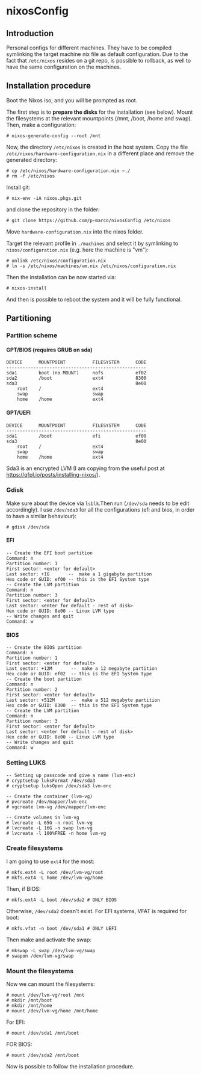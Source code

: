 # nixosConfig

## Introduction

Personal configs for different machines.
They have to be compiled symlinking the target machine nix file as default configuration. 
Due to the fact that `/etc/nixos` resides on a git repo, is possible to rollback, as well to have the same configuration on the machines.

## Installation procedure

Boot the Nixos iso, and you will be prompted as root.

The first step is to **prepare the disks** for the installation (see below). Mount the filesystems at the relevant mountpoints (/mnt, /boot, /home and swap). 
Then, make a configuration:

    # nixos-generate-config --root /mnt

Now, the directory `/etc/nixos` is created in the host system. Copy the file `/etc/nixos/hardware-configuration.nix` in a different place and remove the generated directory:

    # cp /etc/nixos/hardware-configuration.nix ~./
    # rm -f /etc/nixos

Install git:

    # nix-env -iA nixos.pkgs.git

and clone the repository in the folder:

    # git clone https://github.com/p-marco/nixosConfig /etc/nixos

Move `hardware-configuration.nix` into the nixos folder.

Target the relevant profile in `./machines` and select it by symlinking to `nixos/configuration.nix` (e.g. here the machine is "vm"):

    # unlink /etc/nixos/configuration.nix
    # ln -s /etc/nixos/machines/vm.nix /etc/nixos/configuration.nix

Then the installation can be now started via:
    
    # nixos-install

And then is possible to reboot the system and it will be fully functional.

## Partitioning

### Partition scheme

#### GPT/BIOS (requires GRUB on sda)

    DEVICE      MOUNTPOINT          FILESYSTEM      CODE
    ----------------------------------------------------
    sda1        boot (no MOUNT)     nofs            ef02
    sda2        /boot               ext4            8300
    sda3                                            8e00
        root    /                   ext4
        swap                        swap
        home    /home               ext4

#### GPT/UEFI

    DEVICE      MOUNTPOINT          FILESYSTEM      CODE
    ----------------------------------------------------
    sda1        /boot               efi             ef00
    sda3                                            8e00
        root    /                   ext4
        swap                        swap
        home    /home               ext4

Sda3 is an encrypted LVM (I am copying from the useful post at https://qfpl.io/posts/installing-nixos/).

### Gdisk

Make sure about the device via `lsblk`.Then run (`/dev/sda` needs to be edit accordingly). I use `/dev/sda3` for all the configurations (efi and bios, in order to have a similar behaviour):
    
    # gdisk /dev/sda 

#### EFI    
    -- Create the EFI boot partition
    Command: n
    Partition number: 1
    First sector: <enter for default>
    Last sector: +1G       --  make a 1 gigabyte partition
    Hex code or GUID: ef00 -- this is the EFI System type
    -- Create the LVM partition
    Command: n
    Partition number: 3
    First sector: <enter for default>
    Last sector: <enter for default - rest of disk>
    Hex code or GUID: 8e00 -- Linux LVM type
    -- Write changes and quit
    Command: w

#### BIOS

    -- Create the BIOS partition
    Command: n
    Partition number: 1
    First sector: <enter for default>
    Last sector: +12M       --  make a 12 megabyte partition
    Hex code or GUID: ef02  -- this is the EFI System type
    -- Create the boot partition
    Command: n
    Partition number: 2
    First sector: <enter for default>
    Last sector: +512M      --  make a 512 megabyte partition
    Hex code or GUID: 8300  -- this is the EFI System type
    -- Create the LVM partition
    Command: n
    Partition number: 3
    First sector: <enter for default>
    Last sector: <enter for default - rest of disk>
    Hex code or GUID: 8e00 -- Linux LVM type
    -- Write changes and quit
    Command: w

### Setting LUKS

    -- Setting up passcode and give a name (lvm-enc)
    # cryptsetup luksFormat /dev/sda3
    # cryptsetup luksOpen /dev/sda3 lvm-enc

    -- Create the container (lvm-vg)
    # pvcreate /dev/mapper/lvm-enc 
    # vgcreate lvm-vg /dev/mapper/lvm-enc

    -- Create volumes in lvm-vg
    # lvcreate -L 65G -n root lvm-vg
    # lvcreate -L 16G -n swap lvm-vg
    # lvcreate -l 100%FREE -n home lvm-vg

### Create filesystems

I am going to use `ext4` for the most:

    # mkfs.ext4 -L root /dev/lvm-vg/root
    # mkfs.ext4 -L home /dev/lvm-vg/home

Then, if BIOS:

    # mkfs.ext4 -L boot /dev/sda2 # ONLY BIOS

Otherwise, `/dev/sda2` doesn't exist. For EFI systems, VFAT is required for boot:

    # mkfs.vfat -n boot /dev/sda1 # ONLY UEFI

Then make and activate the swap:

    # mkswap -L swap /dev/lvm-vg/swap
    # swapon /dev/lvm-vg/swap

### Mount the filesystems

Now we can mount the filesystems:

    # mount /dev/lvm-vg/root /mnt
    # mkdir /mnt/boot
    # mkdir /mnt/home
    # mount /dev/lvm-vg/home /mnt/home

For EFI:

    # mount /dev/sda1 /mnt/boot

FOR BIOS:

    # mount /dev/sda2 /mnt/boot

Now is possible to follow the installation procedure.
